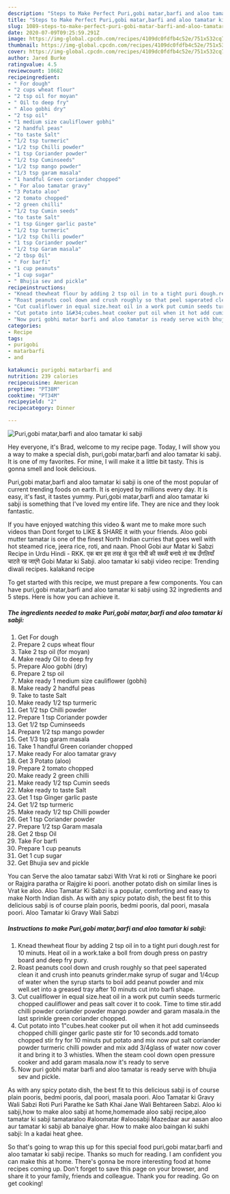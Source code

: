 ```yaml
---
description: "Steps to Make Perfect Puri,gobi matar,barfi and aloo tamatar ki sabji"
title: "Steps to Make Perfect Puri,gobi matar,barfi and aloo tamatar ki sabji"
slug: 1089-steps-to-make-perfect-puri-gobi-matar-barfi-and-aloo-tamatar-ki-sabji
date: 2020-07-09T09:25:59.291Z
image: https://img-global.cpcdn.com/recipes/4109dc0fdfb4c52e/751x532cq70/purigobi-matarbarfi-and-aloo-tamatar-ki-sabji-recipe-main-photo.jpg
thumbnail: https://img-global.cpcdn.com/recipes/4109dc0fdfb4c52e/751x532cq70/purigobi-matarbarfi-and-aloo-tamatar-ki-sabji-recipe-main-photo.jpg
cover: https://img-global.cpcdn.com/recipes/4109dc0fdfb4c52e/751x532cq70/purigobi-matarbarfi-and-aloo-tamatar-ki-sabji-recipe-main-photo.jpg
author: Jared Burke
ratingvalue: 4.5
reviewcount: 10682
recipeingredient:
- " For dough"
- "2 cups wheat flour"
- "2 tsp oil for moyan"
- " Oil to deep fry"
- " Aloo gobhi dry"
- "2 tsp oil"
- "1 medium size cauliflower gobhi"
- "2 handful peas"
- "to taste Salt"
- "1/2 tsp turmeric"
- "1/2 tsp Chilli powder"
- "1 tsp Coriander powder"
- "1/2 tsp Cuminseeds"
- "1/2 tsp mango powder"
- "1/3 tsp garam masala"
- "1 handful Green coriander chopped"
- " For aloo tamatar gravy"
- "3 Potato aloo"
- "2 tomato chopped"
- "2 green chilli"
- "1/2 tsp Cumin seeds"
- "to taste Salt"
- "1 tsp Ginger garlic paste"
- "1/2 tsp turmeric"
- "1/2 tsp Chilli powder"
- "1 tsp Coriander powder"
- "1/2 tsp Garam masala"
- "2 tbsp Oil"
- " For barfi"
- "1 cup peanuts"
- "1 cup sugar"
- " Bhujia sev and pickle"
recipeinstructions:
- "Knead thewheat flour by adding 2 tsp oil in to a tight puri dough.rest for 10 minuts. Heat oil in a work.take a boll from dough press on pastry board and deep fry pury."
- "Roast peanuts cool down and crush roughly so that peel saperated clean it and crush into peanuts grinder.make syrup of sugar and 1/4cup of water when the syrup starts to boil add peanut powder and mix well.set into a greased tray after 10 minuts cut into barfi shape."
- "Cut cualiflower in equal size.heat oil in a work put cumin seeds turmeric chopped cauliflower and peas salt cover it to cook. Time to time stir.add chilli powder coriander powder mango powder and garam masala.in the last sprinkle green coriander chopped."
- "Cut potato into 1&#34;cubes.heat cooker put oil when it hot add cuminseeds chopped chilli ginger garlic paste stir for 10 seconds.add tomato chopped stir fry for 10 minuts put potato and mix now put salt coriander powder turmeric chilli powder and mix add 3/4glass of water now cover it and bring it to 3 whistles. When the steam cool down open pressure cooker and add garam masala.now it&#39;s ready to serve"
- "Now puri gobhi matar barfi and aloo tamatar is ready serve with bhujia sev and pickle."
categories:
- Recipe
tags:
- purigobi
- matarbarfi
- and

katakunci: purigobi matarbarfi and 
nutrition: 239 calories
recipecuisine: American
preptime: "PT38M"
cooktime: "PT34M"
recipeyield: "2"
recipecategory: Dinner

---
```



![Puri,gobi matar,barfi and aloo tamatar ki sabji](https://img-global.cpcdn.com/recipes/4109dc0fdfb4c52e/751x532cq70/purigobi-matarbarfi-and-aloo-tamatar-ki-sabji-recipe-main-photo.jpg)

Hey everyone, it's Brad, welcome to my recipe page. Today, I will show you a way to make a special dish, puri,gobi matar,barfi and aloo tamatar ki sabji. It is one of my favorites. For mine, I will make it a little bit tasty. This is gonna smell and look delicious.

Puri,gobi matar,barfi and aloo tamatar ki sabji is one of the most popular of current trending foods on earth. It is enjoyed by millions every day. It is easy, it's fast, it tastes yummy. Puri,gobi matar,barfi and aloo tamatar ki sabji is something that I've loved my entire life. They are nice and they look fantastic.

If you have enjoyed watching this video &amp; want me to make more such videos than Dont forget to LIKE &amp; SHARE it with your friends. Aloo gobi mutter tamatar is one of the finest North Indian curries that goes well with hot steamed rice, jeera rice, roti, and naan. Phool Gobi aur Matar ki Sabzi Recipe in Urdu Hindi - RKK. एक बार इस तरह से फूल गोभी की सब्जी बनाये तो सब उँगलियाँ चाटते रह जाएंगे Gobi Matar ki Sabji. aloo tamatar ki sabji video recipe: Trending diwali recipes. kalakand recipe


To get started with this recipe, we must prepare a few components. You can have puri,gobi matar,barfi and aloo tamatar ki sabji using 32 ingredients and 5 steps. Here is how you can achieve it.

<!--inarticleads1-->

##### The ingredients needed to make Puri,gobi matar,barfi and aloo tamatar ki sabji:

1. Get  For dough
1. Prepare 2 cups wheat flour
1. Take 2 tsp oil (for moyan)
1. Make ready  Oil to deep fry
1. Prepare  Aloo gobhi (dry)
1. Prepare 2 tsp oil
1. Make ready 1 medium size cauliflower (gobhi)
1. Make ready 2 handful peas
1. Take to taste Salt
1. Make ready 1/2 tsp turmeric
1. Get 1/2 tsp Chilli powder
1. Prepare 1 tsp Coriander powder
1. Get 1/2 tsp Cuminseeds
1. Prepare 1/2 tsp mango powder
1. Get 1/3 tsp garam masala
1. Take 1 handful Green coriander chopped
1. Make ready  For aloo tamatar gravy
1. Get 3 Potato (aloo)
1. Prepare 2 tomato chopped
1. Make ready 2 green chilli
1. Make ready 1/2 tsp Cumin seeds
1. Make ready to taste Salt
1. Get 1 tsp Ginger garlic paste
1. Get 1/2 tsp turmeric
1. Make ready 1/2 tsp Chilli powder
1. Get 1 tsp Coriander powder
1. Prepare 1/2 tsp Garam masala
1. Get 2 tbsp Oil
1. Take  For barfi
1. Prepare 1 cup peanuts
1. Get 1 cup sugar
1. Get  Bhujia sev and pickle


You can Serve the aloo tamatar sabzi With Vrat ki roti or Singhare ke poori or Rajgira paratha or Rajgire ki poori. another potato dish on similar lines is Vrat ke aloo. Aloo Tamatar Ki Sabzi is a popular, comforting and easy to make North Indian dish. As with any spicy potato dish, the best fit to this delicious sabji is of course plain pooris, bedmi pooris, dal poori, masala poori. Aloo Tamatar ki Gravy Wali Sabzi 

<!--inarticleads2-->

##### Instructions to make Puri,gobi matar,barfi and aloo tamatar ki sabji:

1. Knead thewheat flour by adding 2 tsp oil in to a tight puri dough.rest for 10 minuts. Heat oil in a work.take a boll from dough press on pastry board and deep fry pury.
1. Roast peanuts cool down and crush roughly so that peel saperated clean it and crush into peanuts grinder.make syrup of sugar and 1/4cup of water when the syrup starts to boil add peanut powder and mix well.set into a greased tray after 10 minuts cut into barfi shape.
1. Cut cualiflower in equal size.heat oil in a work put cumin seeds turmeric chopped cauliflower and peas salt cover it to cook. Time to time stir.add chilli powder coriander powder mango powder and garam masala.in the last sprinkle green coriander chopped.
1. Cut potato into 1&#34;cubes.heat cooker put oil when it hot add cuminseeds chopped chilli ginger garlic paste stir for 10 seconds.add tomato chopped stir fry for 10 minuts put potato and mix now put salt coriander powder turmeric chilli powder and mix add 3/4glass of water now cover it and bring it to 3 whistles. When the steam cool down open pressure cooker and add garam masala.now it&#39;s ready to serve
1. Now puri gobhi matar barfi and aloo tamatar is ready serve with bhujia sev and pickle.


As with any spicy potato dish, the best fit to this delicious sabji is of course plain pooris, bedmi pooris, dal poori, masala poori. Aloo Tamatar ki Gravy Wali Sabzi Roti Puri Parathe ke Sath Khai Jane Wali Behtareen Sabzi. Aloo ki sabji,how to make aloo sabji at home,homemade aloo sabji recipe,aloo tamatar ki sabji tamataraloo #aloomatar #aloosabji Mazedaar aur aasan aloo aur tamatar ki sabji ab banaiye ghar. How to make aloo baingan ki sukhi sabji: In a kadai heat ghee. 

So that's going to wrap this up for this special food puri,gobi matar,barfi and aloo tamatar ki sabji recipe. Thanks so much for reading. I am confident you can make this at home. There's gonna be more interesting food at home recipes coming up. Don't forget to save this page on your browser, and share it to your family, friends and colleague. Thank you for reading. Go on get cooking!
